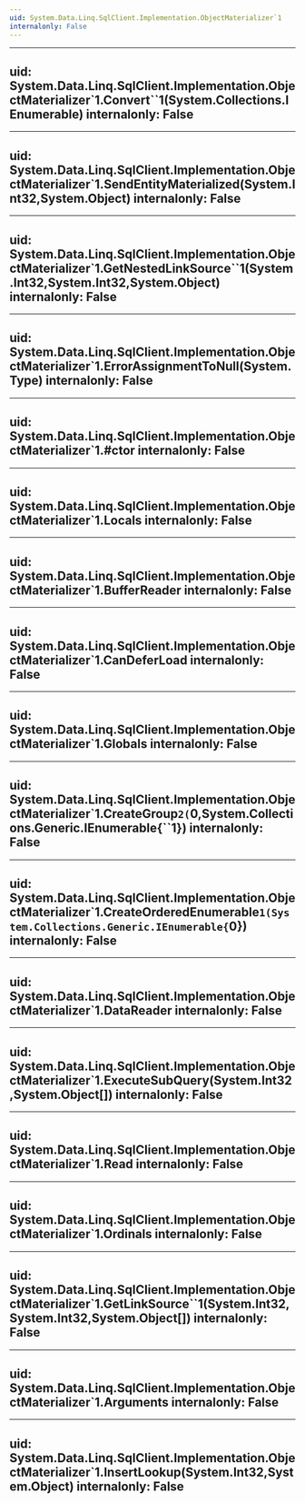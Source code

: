 ```yaml
---
uid: System.Data.Linq.SqlClient.Implementation.ObjectMaterializer`1
internalonly: False
---
```


---
uid: System.Data.Linq.SqlClient.Implementation.ObjectMaterializer`1.Convert``1(System.Collections.IEnumerable)
internalonly: False
---

---
uid: System.Data.Linq.SqlClient.Implementation.ObjectMaterializer`1.SendEntityMaterialized(System.Int32,System.Object)
internalonly: False
---

---
uid: System.Data.Linq.SqlClient.Implementation.ObjectMaterializer`1.GetNestedLinkSource``1(System.Int32,System.Int32,System.Object)
internalonly: False
---

---
uid: System.Data.Linq.SqlClient.Implementation.ObjectMaterializer`1.ErrorAssignmentToNull(System.Type)
internalonly: False
---

---
uid: System.Data.Linq.SqlClient.Implementation.ObjectMaterializer`1.#ctor
internalonly: False
---

---
uid: System.Data.Linq.SqlClient.Implementation.ObjectMaterializer`1.Locals
internalonly: False
---

---
uid: System.Data.Linq.SqlClient.Implementation.ObjectMaterializer`1.BufferReader
internalonly: False
---

---
uid: System.Data.Linq.SqlClient.Implementation.ObjectMaterializer`1.CanDeferLoad
internalonly: False
---

---
uid: System.Data.Linq.SqlClient.Implementation.ObjectMaterializer`1.Globals
internalonly: False
---

---
uid: System.Data.Linq.SqlClient.Implementation.ObjectMaterializer`1.CreateGroup``2(``0,System.Collections.Generic.IEnumerable{``1})
internalonly: False
---

---
uid: System.Data.Linq.SqlClient.Implementation.ObjectMaterializer`1.CreateOrderedEnumerable``1(System.Collections.Generic.IEnumerable{``0})
internalonly: False
---

---
uid: System.Data.Linq.SqlClient.Implementation.ObjectMaterializer`1.DataReader
internalonly: False
---

---
uid: System.Data.Linq.SqlClient.Implementation.ObjectMaterializer`1.ExecuteSubQuery(System.Int32,System.Object[])
internalonly: False
---

---
uid: System.Data.Linq.SqlClient.Implementation.ObjectMaterializer`1.Read
internalonly: False
---

---
uid: System.Data.Linq.SqlClient.Implementation.ObjectMaterializer`1.Ordinals
internalonly: False
---

---
uid: System.Data.Linq.SqlClient.Implementation.ObjectMaterializer`1.GetLinkSource``1(System.Int32,System.Int32,System.Object[])
internalonly: False
---

---
uid: System.Data.Linq.SqlClient.Implementation.ObjectMaterializer`1.Arguments
internalonly: False
---

---
uid: System.Data.Linq.SqlClient.Implementation.ObjectMaterializer`1.InsertLookup(System.Int32,System.Object)
internalonly: False
---
